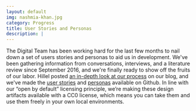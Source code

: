 ```yaml
---
layout: default
img: nashmia-khan.jpg
category: Progress
title: User Stories and Personas
description: |
---
```

  The Digital Team has been working hard for the last few months to nail down a set of users stories and personas to aid us in development. We've been gathering information from conversations, interviews, and a literature review since September 2016, and we're finally ready to show off the fruits of our labor. Hillel posted [an in-depth look at our process](http://blog.rockarch.org/?p=1668) on our blog, and we've made the [user stories](https://github.com/RockefellerArchiveCenter/project_electron/tree/master/user-stories) and [personas](https://github.com/RockefellerArchiveCenter/project_electron/tree/master/personas) available on Github.  In line with our “open by default” licensing principle, we’re making these design artifacts available with a CC0 license, which means you can take them and use them freely in your own local environments.
